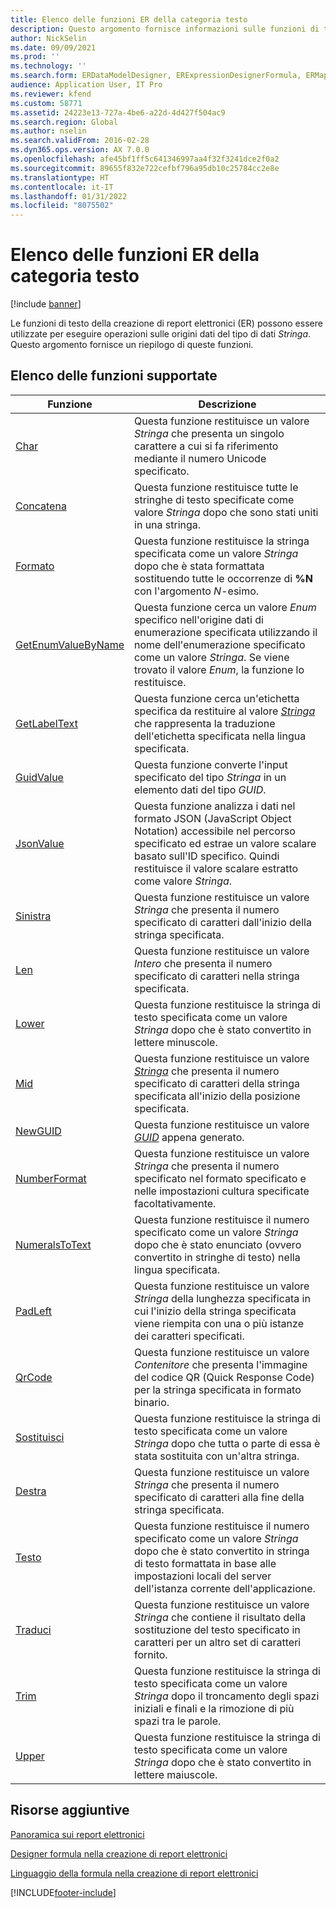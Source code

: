```yaml
---
title: Elenco delle funzioni ER della categoria testo
description: Questo argomento fornisce informazioni sulle funzioni di testo supportate nella creazione di report elettronici (ER).
author: NickSelin
ms.date: 09/09/2021
ms.prod: ''
ms.technology: ''
ms.search.form: ERDataModelDesigner, ERExpressionDesignerFormula, ERMappedFormatDesigner, ERModelMappingDesigner
audience: Application User, IT Pro
ms.reviewer: kfend
ms.custom: 58771
ms.assetid: 24223e13-727a-4be6-a22d-4d427f504ac9
ms.search.region: Global
ms.author: nselin
ms.search.validFrom: 2016-02-28
ms.dyn365.ops.version: AX 7.0.0
ms.openlocfilehash: afe45bf1ff5c641346997aa4f32f3241dce2f0a2
ms.sourcegitcommit: 89655f832e722cefbf796a95db10c25784cc2e8e
ms.translationtype: HT
ms.contentlocale: it-IT
ms.lasthandoff: 01/31/2022
ms.locfileid: "8075502"
---
```

# <a name="list-of-er-functions-of-the-text-category"></a>Elenco delle funzioni ER della categoria testo

[!include [banner](../includes/banner.md)]

Le funzioni di testo della creazione di report elettronici (ER) possono essere utilizzate per eseguire operazioni sulle origini dati del tipo di dati *Stringa*. Questo argomento fornisce un riepilogo di queste funzioni.

## <a name="list-of-supported-functions"></a>Elenco delle funzioni supportate

| Funzione | Descrizione |
|----------|-------------|
| [Char](er-functions-text-char.md) | Questa funzione restituisce un valore *Stringa* che presenta un singolo carattere a cui si fa riferimento mediante il numero Unicode specificato. |
| [Concatena](er-functions-text-concatenate.md) | Questa funzione restituisce tutte le stringhe di testo specificate come valore *Stringa* dopo che sono stati uniti in una stringa. |
| [Formato](er-functions-text-format.md) | Questa funzione restituisce la stringa specificata come un valore *Stringa* dopo che è stata formattata sostituendo tutte le occorrenze di **%N** con l'argomento *N*-esimo. |
| [GetEnumValueByName](er-functions-text-getenumvaluebyname.md) | Questa funzione cerca un valore *Enum* specifico nell'origine dati di enumerazione specificata utilizzando il nome dell'enumerazione specificato come un valore *Stringa*. Se viene trovato il valore *Enum*, la funzione lo restituisce. |
| [GetLabelText](er-functions-text-getlabeltext.md) | Questa funzione cerca un'etichetta specifica da restituire al valore *[Stringa](er-formula-supported-data-types-primitive.md#string)* che rappresenta la traduzione dell'etichetta specificata nella lingua specificata. |
| [GuidValue](er-functions-text-guidvalue.md) | Questa funzione converte l'input specificato del tipo *Stringa* in un elemento dati del tipo *GUID*. |
| [JsonValue](er-functions-text-jsonvalue.md) | Questa funzione analizza i dati nel formato JSON (JavaScript Object Notation) accessibile nel percorso specificato ed estrae un valore scalare basato sull'ID specifico. Quindi restituisce il valore scalare estratto come valore *Stringa*. |
| [Sinistra](er-functions-text-left.md) | Questa funzione restituisce un valore *Stringa* che presenta il numero specificato di caratteri dall'inizio della stringa specificata. |
| [Len](er-functions-text-len.md) | Questa funzione restituisce un valore *Intero* che presenta il numero specificato di caratteri nella stringa specificata. |
| [Lower](er-functions-text-lower.md) | Questa funzione restituisce la stringa di testo specificata come un valore *Stringa* dopo che è stato convertito in lettere minuscole. |
| [Mid](er-functions-text-mid.md) | Questa funzione restituisce un valore *[Stringa](er-formula-supported-data-types-primitive.md#string)* che presenta il numero specificato di caratteri della stringa specificata all'inizio della posizione specificata. |
| [NewGUID](er-functions-text-newguid.md) | Questa funzione restituisce un valore *[GUID](er-formula-supported-data-types-primitive.md#guid)* appena generato. |
| [NumberFormat](er-functions-text-numberformat.md) | Questa funzione restituisce un valore *Stringa* che presenta il numero specificato nel formato specificato e nelle impostazioni cultura specificate facoltativamente. |
| [NumeralsToText](er-functions-text-numeralstotext.md) | Questa funzione restituisce il numero specificato come un valore *Stringa* dopo che è stato enunciato (ovvero convertito in stringhe di testo) nella lingua specificata. |
| [PadLeft](er-functions-text-padleft.md) | Questa funzione restituisce un valore *Stringa* della lunghezza specificata in cui l'inizio della stringa specificata viene riempita con una o più istanze dei caratteri specificati. |
| [QrCode](er-functions-text-qrcode.md) | Questa funzione restituisce un valore *Contenitore* che presenta l'immagine del codice QR (Quick Response Code) per la stringa specificata in formato binario. |
| [Sostituisci](er-functions-text-replace.md) | Questa funzione restituisce la stringa di testo specificata come un valore *Stringa* dopo che tutta o parte di essa è stata sostituita con un'altra stringa. |
| [Destra](er-functions-text-right.md) | Questa funzione restituisce un valore *Stringa* che presenta il numero specificato di caratteri alla fine della stringa specificata. |
| [Testo](er-functions-text-text.md) | Questa funzione restituisce il numero specificato come un valore *Stringa* dopo che è stato convertito in stringa di testo formattata in base alle impostazioni locali del server dell'istanza corrente dell'applicazione. |
| [Traduci](er-functions-text-translate.md) | Questa funzione restituisce un valore *Stringa* che contiene il risultato della sostituzione del testo specificato in caratteri per un altro set di caratteri fornito. |
| [Trim](er-functions-text-trim.md) | Questa funzione restituisce la stringa di testo specificata come un valore *Stringa* dopo il troncamento degli spazi iniziali e finali e la rimozione di più spazi tra le parole. |
| [Upper](er-functions-text-upper.md) | Questa funzione restituisce la stringa di testo specificata come un valore *Stringa* dopo che è stato convertito in lettere maiuscole. |

## <a name="additional-resources"></a>Risorse aggiuntive

[Panoramica sui report elettronici](general-electronic-reporting.md)

[Designer formula nella creazione di report elettronici](general-electronic-reporting-formula-designer.md)

[Linguaggio della formula nella creazione di report elettronici](er-formula-language.md)


[!INCLUDE[footer-include](../../../includes/footer-banner.md)]

